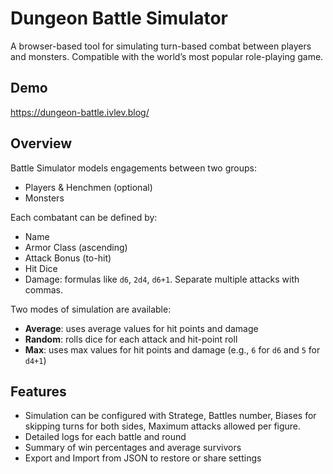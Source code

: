 # Dungeon Battle Simulator

A browser-based tool for simulating turn-based combat between players and monsters. Compatible with the world’s
most popular role-playing game.

## Demo

https://dungeon-battle.ivlev.blog/

## Overview

Battle Simulator models engagements between two groups:

- Players & Henchmen (optional)
- Monsters

Each combatant can be defined by:

- Name
- Armor Class (ascending)
- Attack Bonus (to-hit)
- Hit Dice
- Damage: formulas like `d6`, `2d4`, `d6+1`. Separate multiple attacks with commas.

Two modes of simulation are available:

- **Average**: uses average values for hit points and damage
- **Random**: rolls dice for each attack and hit-point roll
- **Max**: uses max values for hit points and damage (e.g., `6` for `d6` and `5` for `d4+1`)

## Features

- Simulation can be configured with Stratege, Battles number, Biases for skipping turns for both sides, Maximum attacks allowed per figure.
- Detailed logs for each battle and round
- Summary of win percentages and average survivors
- Export and Import from JSON to restore or share settings
